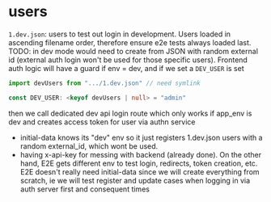 # users

`1.dev.json`: users to test out login in development.
Users loaded in ascending filename order, therefore ensure e2e tests always
loaded last.
TODO:
in dev mode would need to create from JSON with random external id (external
auth login won't be used for those specific users).
Frontend auth logic will have a guard if env = dev, and if we set a `DEV_USER`
is set
```ts
import devUsers from ".../1.dev.json" // need symlink

const DEV_USER: <keyof devUsers | null> = "admin"
```

then we call dedicated dev api login route which only works if app_env is dev
and creates access token for user via authn service

+ initial-data knows its "dev" env so it just registers 1.dev.json users with a
  random external_id, which wont be used.
+ having x-api-key for messing with backend (already done).
On the other hand,  E2E gets different env to test login, redirects, token creation, etc.
E2E doesn't really need initial-data since we will create everything from scratch, ie we will test
register and update cases when logging in via auth server first and consequent
times

